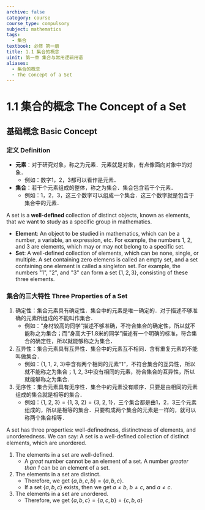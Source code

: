 ```yaml
---
archive: false
category: course
course_type: compulsory
subject: mathematics
tags:
  - 集合
textbook: 必修 第一册
title: 1.1 集合的概念
uinit: 第一章 集合与常用逻辑用语
aliases:
  - 集合的概念
  - The Concept of a Set
---
```


# 1.1 集合的概念 The Concept of a Set

## 基础概念 Basic Concept

### 定义 Definition

- **元素**：对于研究对象，称之为元素．元素就是对象，有点像面向对象中的对象．
  - 例如：数字1，2，3都可以看作是元素．
- **集合**：若干个元素组成的整体，称之为集合．集合包含若干个元素．
  - 例如：1，2，3，这三个数字可以组成一个集合．这三个数字就是包含于集合中的元素．

A set is a **well-defined** collection of distinct objects, known as elements, that we want to study as a specific group in mathematics.

- **Element**: An object to be studied in mathematics, which can be a number, a variable, an expression, etc. For example, the numbers 1, 2, and 3 are elements, which may or may not belong to a specific set.
- **Set**: A well-defined collection of elements, which can be none, single, or multiple. A set containing zero elemens is called an empty set, and a set containing one element is called a singleton set. For example, the numbers "1", "2", and "3" can form a set $\{1,\, 2,\, 3\}$, consisting of these three elements.

### 集合的三大特性 Three Properties of a Set

1. 确定性：集合元素具有确定性．集合中的元素是唯一确定的．对于描述不够准确的元素所组成的不能叫作集合．
   - 例如：“身材较高的同学”描述不够准确，不符合集合的确定性，所以就不能称之为集合；而“身高大于1.8米的同学”描述有一个明确的标准，符合集合的确定性，所以就能够称之为集合．
1. 互异性：集合元素具有互异性．集合中的元素互不相同．含有重复元素的不能叫做集合．
   - 例如：$\{1,\ 1,\ 2,\ 3\}$中含有两个相同的元素“1”，不符合集合的互异性，所以就不能称之为集合；${1,\ 2,\ 3}$中没有相同的元素，符合集合的互异性，所以就能够称之为集合．
1. 无序性：集合元素具有无序性．集合中的元素没有顺序．只要是由相同的元素组成的集合就是相等的集合．
   - 例如：$\{1,\ 2,\ 3\}=\{1,\ 3,\ 2\}=\{3,\ 2,\ 1\}$，三个集合都是由1，2，3三个元素组成的，所以是相等的集合．只要构成两个集合的元素是一样的，就可以称两个集合相等．

A set has three properties: well-definedness, distinctness of elements, and unorderedness. We can say: A set is a well-defined collection of distinct elements, which are unordered.

1. The elements in a set are well-defined.
    - A *great* number cannot be an element of a set. A number *greater than 1* can be an element of a set.
2. The elements in a set are distinct.
    - Therefore, we get $\{a,\, b,\, c,\, b\} = \{a,\, b,\, c\}$.
    - If a set $\{a,\, b,\, c\}$ exists, then we get $a \neq b$, $b \neq c$, and $a \neq c$.
3. The elements in a set are unordered.
    - Therefore, we get $\{a,\, b,\, c\} = \{a,\, c,\, b\} = \{c,\, b,\, a\}$

### 

